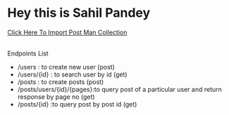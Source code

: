 <H1>Hey this is Sahil Pandey</H1>
<a href='https://www.getpostman.com/collections/fe20231cd363ee911317'>
Click Here To Import Post Man Collection</a><br/><br/>


<p>Endpoints List</p>
<ul>
<li>/users      : to create new user (post)</li>
<li>/users/{id} : to search user by id (get)</li>
<li>/posts      : to create posts (post)</li>
<li>/posts/users/{id}/{pages}:to query post of a particular user and return response by page no (get)</li>
<li>/posts/{id} :to query post by post id (get)</li>
</ul>
